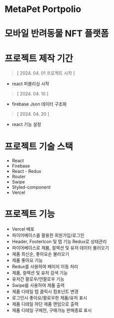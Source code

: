 # MetaPet Portpolio
# 모바일 반려동물 NFT 플랫폼

# 프로젝트 제작 기간

> [ 2024. 04. 01 프로젝트 시작 ]
- react 퍼블리싱 시작

> [ 2024. 04. 10 ]
- firebase Json 데이터 구조화
  
> [ 2024. 04. 20 ]
- react 기능 설정

# 프로젝트 기술 스택

- React
- Firebase
- React - Redux
- Router
- Swipe
- Styled-component
- Vercel

 # 프로젝트 기능

- Vercel 배포
 - 파이어베이스를 활용한 회원가입/로그인
 - Header, FooterIcon 및 탭 기능 Redux로 상태관리
 - 파이어베이스로 제품, 컬렉션 및 유저 데이터 불러오기
 - 제품 최신순, 좋아요순 불러오기
 - 제품 좋아요 기능
 - Redux를 사용하여 페이지 이동 처리
 - 제품, 컬렉션 및 유저 검색 기능
 - 유저간 팔로우/언팔로우 기능
 - Swipe를 사용하여 제품 출력
 - 제품 디테일 탭 클릭시 컴포넌트 변경
 - 로그인시 좋아요/팔로우한 제품/유저 표시
 - 제품 디테일 하단 제품 랜덤으로 출력
 - 제품 디테일 구매전, 구매가능 판매종료 표시

  
